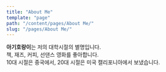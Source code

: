 ```yaml
---
title: "About Me"
template: "page"
path: "/content/pages/About Me/"
slug: "/pages/About Me/"
---
```


<div><b>아기호랑이</b>는 저의 대학시절의 별명입니다. </div>
책, 재즈, 커피, 선댄스 영화를 좋아합니다.
<div>10대 시절은 중국에서, 20대 시절은 미국 캘리포니아에서 보냈습니다.</div>